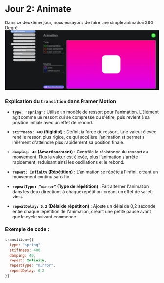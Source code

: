 # Jour 2: Animate

Dans ce deuxième jour, nous essayons de faire une simple animation 360 Degré
![Image de l'animation](/src/assets/jour_2.png)

### Explication du `transition` dans Framer Motion

- **`type: "spring"`** : Utilise un modèle de ressort pour l'animation. L'élément agit comme un ressort qui se compresse ou s'étire, puis revient à sa position initiale avec un effet de rebond.

- **`stiffness: 400` (Rigidité)** : Définit la force du ressort. Une valeur élevée rend le ressort plus rigide, ce qui accélère l'animation et permet à l'élément d'atteindre plus rapidement sa position finale.

- **`damping: 40` (Amortissement)** : Contrôle la résistance du ressort au mouvement. Plus la valeur est élevée, plus l'animation s'arrête rapidement, réduisant ainsi les oscillations et le rebond.

- **`repeat: Infinity` (Répétition)** : L'animation se répète à l'infini, créant un mouvement continu sans fin.

- **`repeatType: "mirror"` (Type de répétition)** : Fait alterner l'animation dans les deux directions à chaque répétition, créant un effet de va-et-vient.

- **`repeatDelay: 0.2` (Délai de répétition)** : Ajoute un délai de 0,2 seconde entre chaque répétition de l'animation, créant une petite pause avant que le cycle suivant commence.

### Exemple de code :

```js
transition={{
  type: "spring",
  stiffness: 400,
  damping: 40,
  repeat: Infinity,
  repeatType: "mirror",
  repeatDelay: 0.2
}}
